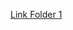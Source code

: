 [Link Folder 1](https://drive.google.com/drive/folders/1WiFzTe9nWE5ZvOjgo8Dilhv7gup40BCb?usp=sharing)
